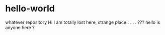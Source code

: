 # hello-world
whatever repository
Hi I am totally lost here, strange place . . . . ??? hello is anyone here ? 
